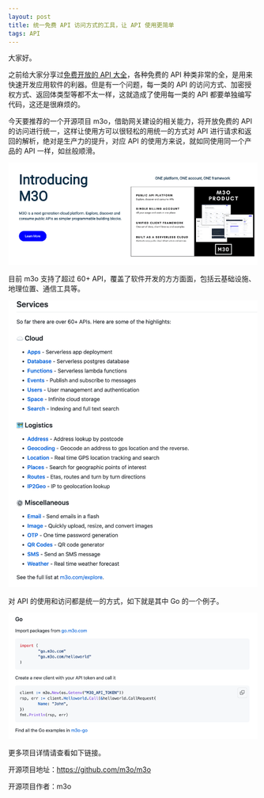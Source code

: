 ```yaml
---
layout: post
title: 统一免费 API 访问方式的工具，让 API 使用更简单
tags: API
---
```


大家好。

之前给大家分享过[免费开放的 API 大全](https://mp.weixin.qq.com/s?__biz=MzAwMzE5NzM2Nw==&mid=2247485355&idx=1&sn=9a4d792a35c3548a4d9243469e2b8744&chksm=9b3f9773ac481e655592a9366dcad80679891627e269b20278c7e684ef15002b2e6d8bd122cf&token=184134385&lang=zh_CN#rd)，各种免费的 API 种类非常的全，是用来快速开发应用软件的利器。但是有一个问题，每一类的 API 的访问方式、加密授权方式、返回体类型等都不太一样，这就造成了使用每一类的 API 都要单独编写代码，这还是很麻烦的。

今天要推荐的一个开源项目 m3o，借助网关建设的相关能力，将开放免费的 API 的访问进行统一，这样让使用方可以很轻松的用统一的方式对 API 进行请求和返回的解析，绝对是生产力的提升，对应 API 的使用方来说，就如同使用同一个产品的 API 一样，如丝般顺滑。

![image-20220711001532581](https://raw.githubusercontent.com/ZhuPeng/pic/master/images/compress_image-20220711001532581.png)

目前 m3o 支持了超过 60+ API，覆盖了软件开发的方方面面，包括云基础设施、地理位置、通信工具等。

![image-20220711001839518](https://raw.githubusercontent.com/ZhuPeng/pic/master/images/compress_image-20220711001839518.png)

对 API 的使用和访问都是统一的方式，如下就是其中 Go 的一个例子。

![image-20220711002009478](https://raw.githubusercontent.com/ZhuPeng/pic/master/images/compress_image-20220711002009478.png)

更多项目详情请查看如下链接。

开源项目地址：https://github.com/m3o/m3o

开源项目作者：m3o